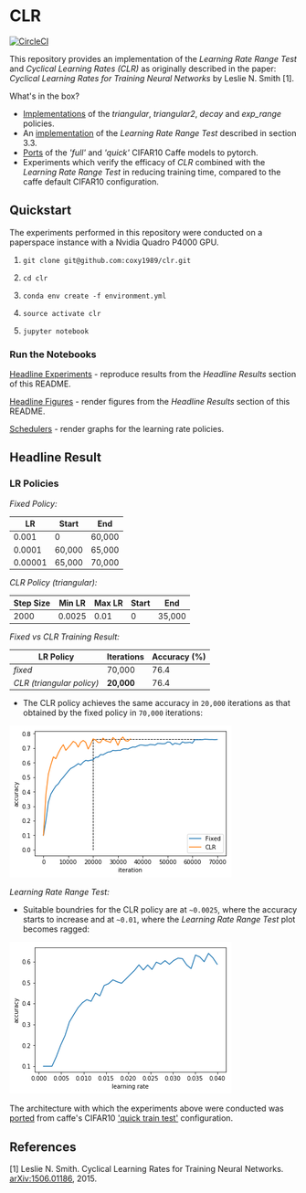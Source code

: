 # CLR

[![CircleCI](https://circleci.com/gh/coxy1989/clr.svg?style=svg)](https://circleci.com/gh/coxy1989/clr)

This repository provides an implementation of the *Learning Rate Range Test* and *Cyclical Learning Rates (CLR)* as originally described in the paper: *Cyclical Learning Rates for Training Neural Networks* by Leslie N. Smith [1].

What's in the box?

- [Implementations](https://github.com/coxy1989/clr/blob/master/modules/schedulers.py) of the *triangular*, *triangular2*, *decay* and *exp_range* policies.
- An [implementation](https://github.com/coxy1989/clr/blob/master/modules/schedulers.py#L58) of the *Learning Rate Range Test* described in section 3.3.
- [Ports](https://github.com/coxy1989/clr/blob/master/modules/model.py) of the *'full'* and *'quick'* CIFAR10 Caffe models to pytorch.
- Experiments which verify the efficacy of *CLR* combined with the *Learning Rate Range Test* in reducing training time, compared to the caffe default CIFAR10 configuration.

## Quickstart

The experiments performed in this repository were conducted on a paperspace instance with a Nvidia Quadro P4000 GPU.

1. `git clone git@github.com:coxy1989/clr.git`

2. `cd clr` 

3. `conda env create -f environment.yml`

3. `source activate clr`

4. `jupyter notebook`

### Run the Notebooks

[Headline Experiments](https://nbviewer.jupyter.org/github/coxy1989/clr/blob/master/notebooks/headline_experiment.ipynb) - reproduce results from the *Headline Results* section of this README.

[Headline Figures](https://nbviewer.jupyter.org/github/coxy1989/clr/blob/master/notebooks/headline_figures.ipynb) - render figures from the *Headline Results* section of this README.

[Schedulers](https://nbviewer.jupyter.org/github/coxy1989/clr/blob/master/notebooks/schedulers.ipynb) - render graphs for the learning rate policies.

## Headline Result

### LR Policies

*Fixed Policy:*

|  LR 	| Start 		| End 	|
|---	|---			|---	|
|  0.001	| 0 		| 60,000|
|  0.0001	| 60,000 	| 65,000|
|  0.00001| 65,000 	| 70,000|

*CLR Policy (triangular):*

|  Step Size | Min LR	| Max LR 	| Start| End |
|---			|---		|---		|---	|---|
|  2000| 0.0025 | 0.01| 0 | 35,000|

*Fixed vs CLR Training Result:*

|  LR Policy | Iterations | Accuracy (%)|
|---|---|---|
|  *fixed* | 70,000  | 76.4 |
|  *CLR (triangular policy)* | **20,000**  | 76.4 |

- The CLR policy achieves the same accuracy in `20,000` iterations as that obtained by the fixed policy in `70,000` iterations:

![figure_1](./images/run.png)

*Learning Rate Range Test:*

- Suitable boundries for the CLR policy are at `~0.0025`, where the accuracy starts to increase and at `~0.01`, where the *Learning Rate Range Test* plot becomes ragged:

![figure_1](./images/lrrt.png)


The architecture with which the experiments above were conducted was [ported](https://github.com/coxy1989/clr/blob/master/modules/model.py) from caffe's CIFAR10 ['quick train test'](https://github.com/BVLC/caffe/blob/master/examples/cifar10/cifar10_quick_train_test.prototxt) configuration.

## References

[1] Leslie N. Smith. Cyclical Learning Rates for Training Neural Networks. [arXiv:1506.01186](https://arxiv.org/pdf/1506.01186.pdf), 2015.
